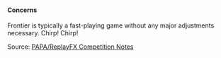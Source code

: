 #### Concerns
            
Frontier is typically a fast-playing game without any major adjustments necessary. Chirp! Chirp!

Source: [PAPA/ReplayFX Competition Notes](https://replayfoundation.org/papa/learning-center/director-guide/game-notes/#GameNotes)
